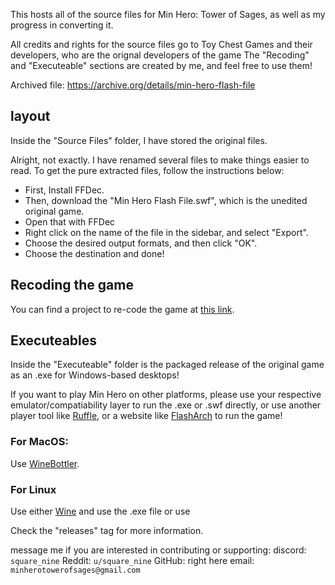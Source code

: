 This hosts all of the source files for Min Hero: Tower of Sages, as well as my progress in converting it.

All credits and rights for the source files go to Toy Chest Games and their developers, who are the orignal developers of the game
The "Recoding" and "Executeable" sections are created by me, and feel free to use them!

Archived file: https://archive.org/details/min-hero-flash-file

## layout
Inside the "Source Files" folder, I have stored the original files.

Alright, not exactly. I have renamed several files to make things easier to read. To get the pure extracted files, follow the instructions below:
* First, Install FFDec.
* Then, download the "Min Hero Flash File.swf", which is the unedited original game.
* Open that with FFDec
* Right click on the name of the file in the sidebar, and select "Export".
* Choose the desired output formats, and then click "OK".
* Choose the destination and done!

## Recoding the game

You can find a project to re-code the game at [this link].

## Executeables

Inside the "Executeable" folder is the packaged release of the original game as an .exe for Windows-based desktops!

If you want to play Min Hero on other platforms, please use your respective emulator/compatiability layer to run the .exe or .swf directly, or use another player tool like [Ruffle], or a website like [FlashArch] to run the game!

### For MacOS:
Use [WineBottler].
### For Linux
Use either [Wine] and use the .exe file or use 

Check the "releases" tag for more information.

message me if you are interested in contributing or supporting:
discord: `square_nine`
Reddit: `u/square_nine`
GitHub: right here
email: `minherotowerofsages@gmail.com`


[WineBottler]: https://winebottler.kronenberg.org/
[Wine]: https://wiki.winehq.org/Download
[FlashArch]: https://flasharch.com/en
[Ruffle]: https://ruffle.rs/
[this link]: https://github.com/AzzaamNasir/Min-Hero/
